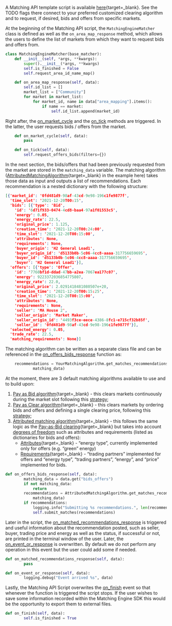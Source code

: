 A Matching API template script is available [here](https://github.com/gridsingularity/gsy-matching-engine-sdk/blob/master/gsy_matching_engine_sdk/setups/matching_engine_matcher.py){target=_blank}. See the TODO flags there connect to your preferred customized clearing algorithm and to request, if desired, bids and offers from specific markets.

At the beginning of the Matching API script, the `MatchingEngineMatcher` class is defined as well as the `on_area_map_response` method, which allows the users to define the list of markets from which they want to request bids and offers from.

```python
class MatchingEngineMatcher(base_matcher):
    def __init__(self, *args, **kwargs):
        super().__init__(*args, **kwargs)
        self.is_finished = False
        self.request_area_id_name_map()

    def on_area_map_response(self, data):
        self.id_list = []
        market_list = ["Community"]
        for market in market_list:
            for market_id, name in data["area_mapping"].items():
                if name == market:
                    self.id_list.append(market_id)
```
Right after, the [on_market_cycle](matching-api-events.md#each-new-market-slot) and the [on_tick](matching-api-events.md#on--of-market-completion) methods are triggered. In the latter, the user requests bids / offers from the market.

```python
    def on_market_cycle(self, data):
        pass

    def on_tick(self, data):
        self.request_offers_bids(filters={})
```
In the next section, the bids/offers that had been previously requested from the market are stored in the `matching_data` variable. The matching algorithm ([AttributedMatchingAlgorithm](https://github.com/gridsingularity/gsy-matching-engine-sdk/blob/master/gsy_matching_engine_sdk/matching_algorithms/attributed_matching_algorithm.py){target=_blank} in the example here) takes those data as input and outputs a list of recommendations. Each recommendation is a nested dictionary with the following structure:

```json
[{'market_id': '0fd481d9-98af-43cd-9e98-196c1fe9877f',
  'time_slot': '2021-12-20T00:15',
  'bids': [{'type': 'Bid',
    'id': '6d71f933-0474-4cd8-baa4-97a1f01553c5',
    'energy': 0.05,
    'energy_rate': 22.5,
    'original_price': 1.125,
    'creation_time': '2021-12-20T00:24:00',
    'time_slot': '2021-12-20T00:15:00',
    'attributes': None,
    'requirements': None,
    'buyer_origin': 'H2 General Load1',
    'buyer_origin_id': 'd5133b0b-5c06-4cc8-aaaa-317756659695',
    'buyer_id': 'd5133b0b-5c06-4cc8-aaaa-317756659695',
    'buyer': 'H2 General Load1'}],
  'offers': [{'type': 'Offer',
    'id': '7760bf1d-ddad-47bb-a2ea-7067ea177c07',
    'energy': 9223372036854775807,
    'energy_rate': 22.0,
    'original_price': 2.0291418481080507e+20,
    'creation_time': '2021-12-20T00:15:25',
    'time_slot': '2021-12-20T00:15:00',
    'attributes': None,
    'requirements': None,
    'seller': 'MA House 2',
    'seller_origin': 'Market Maker',
    'seller_origin_id': '4493f3ce-eece-4386-8fc1-e715cf32b85f',
    'seller_id': '0fd481d9-98af-43cd-9e98-196c1fe9877f'}],
  'selected_energy': 0.05,
  'trade_rate': 22.5,
  'matching_requirements': None}]
```

The matching algorithm can be written as a separate class file and can be referenced in the [on_offers_bids_response](matching-api-events.md#on-offers-bids-response) function as:
```python
	recommendations = YourMatchingAlgorithm.get_matches_recommendations(
            matching_data)
```
At the moment, there are 3 default matching algorithms available to use and to build upon:

1. [Pay as Bid algorithm](https://github.com/gridsingularity/gsy-framework/blob/master/gsy_framework/matching_algorithms/pay_as_bid_matching_algorithm.py){target=_blank} - this clears markets continuously during the market slot following this [strategy](market-types.md#two-sided-pay-as-bid-market);
2. [Pay as Clear algorithm](https://github.com/gridsingularity/gsy-framework/blob/master/gsy_framework/matching_algorithms/pay_as_clear_matching_algorithm.py){target=_blank} - this clears markets by ordering bids and offers and defining a single clearing price, following this [strategy](market-types.md#two-sided-pay-as-clear-market);
3. [Attributed matching algorithm](https://github.com/gridsingularity/gsy-matching-engine-sdk/blob/master/gsy_matching_engine_sdk/matching_algorithms/attributed_matching_algorithm.py){target=_blank} - this follows the same logic as the [Pay-as-Bid clearing](https://github.com/gridsingularity/gsy-framework/blob/master/gsy_framework/matching_algorithms/pay_as_bid_matching_algorithm.py){target=_blank} but takes into account [degrees of freedom](trading-agents-and-strategies.md#bidoffer-attributes-and-requirements-for-trading-preferences-degrees-of-freedom) such as attributes and requirements (listed as dictionaries for bids and offers):
    - [Attributes](https://github.com/gridsingularity/d3a-api-client/blob/master/README.md#attributes){target=_blank} - “energy type”, currently implemented only for offers (e.g. “green” energy)
    - [Requirements](https://github.com/gridsingularity/d3a-api-client/blob/master/README.md#requirements){target=_blank} - “trading partners” implemented for offers and “energy type”, “trading partners”, “energy”, and “price” implemented for bids.

```python
def on_offers_bids_response(self, data):
        matching_data = data.get("bids_offers")
        if not matching_data:
            return
        recommendations = AttributedMatchingAlgorithm.get_matches_recommendations(
            matching_data)
        if recommendations:
            logging.info("Submitting %s recommendations.", len(recommendations))
            self.submit_matches(recommendations)
```

Later in the script, the [on_matched_recommendations_response](matching-api-events.md#on-matched-recommendations-response) is triggered and useful information about the recommendation posted, such as seller, buyer, trading price and energy as well as the status, if successful or not, are printed in the terminal window of the user. Later, the [on_event_or_response](matching-api-events.md#on-event-or-response) is overwritten. By default we do not perform any operation in this event but the user could add some if needed.

```python
def on_matched_recommendations_response(self, data):
        pass

def on_event_or_response(self, data):
        logging.debug("Event arrived %s", data)
```

Lastly, the Matching API Script overwrites the [on_finish](matching-api-events.md#on-finish) event so that whenever the function is triggered the script stops. If the user wishes to save some information recorded within the Matching Engine SDK this would be the opportunity to export them to external files.
```python
def on_finish(self, data):
        self.is_finished = True
```
